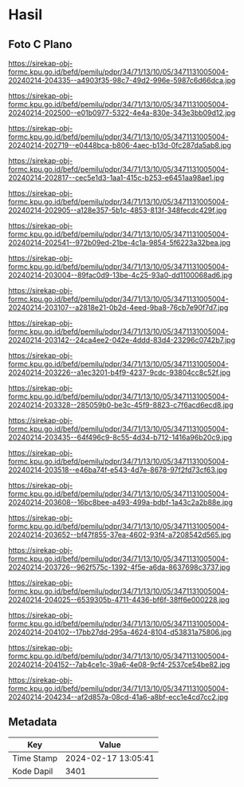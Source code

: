 # Hasil

## Foto C Plano

https://sirekap-obj-formc.kpu.go.id/befd/pemilu/pdpr/34/71/13/10/05/3471131005004-20240214-204335--a4903f35-98c7-49d2-996e-5987c6d66dca.jpg

https://sirekap-obj-formc.kpu.go.id/befd/pemilu/pdpr/34/71/13/10/05/3471131005004-20240214-202500--e01b0977-5322-4e4a-830e-343e3bb09d12.jpg

https://sirekap-obj-formc.kpu.go.id/befd/pemilu/pdpr/34/71/13/10/05/3471131005004-20240214-202719--e0448bca-b806-4aec-b13d-0fc287da5ab8.jpg

https://sirekap-obj-formc.kpu.go.id/befd/pemilu/pdpr/34/71/13/10/05/3471131005004-20240214-202817--cec5e1d3-1aa1-415c-b253-e6451aa98ae1.jpg

https://sirekap-obj-formc.kpu.go.id/befd/pemilu/pdpr/34/71/13/10/05/3471131005004-20240214-202905--a128e357-5b1c-4853-813f-348fecdc429f.jpg

https://sirekap-obj-formc.kpu.go.id/befd/pemilu/pdpr/34/71/13/10/05/3471131005004-20240214-202541--972b09ed-21be-4c1a-9854-5f6223a32bea.jpg

https://sirekap-obj-formc.kpu.go.id/befd/pemilu/pdpr/34/71/13/10/05/3471131005004-20240214-203004--89fac0d9-13be-4c25-93a0-dd1100068ad6.jpg

https://sirekap-obj-formc.kpu.go.id/befd/pemilu/pdpr/34/71/13/10/05/3471131005004-20240214-203107--a2818e21-0b2d-4eed-9ba8-76cb7e90f7d7.jpg

https://sirekap-obj-formc.kpu.go.id/befd/pemilu/pdpr/34/71/13/10/05/3471131005004-20240214-203142--24ca4ee2-042e-4ddd-83d4-23296c0742b7.jpg

https://sirekap-obj-formc.kpu.go.id/befd/pemilu/pdpr/34/71/13/10/05/3471131005004-20240214-203226--a1ec3201-b4f9-4237-9cdc-93804cc8c52f.jpg

https://sirekap-obj-formc.kpu.go.id/befd/pemilu/pdpr/34/71/13/10/05/3471131005004-20240214-203328--285059b0-be3c-45f9-8823-c7f6acd6ecd8.jpg

https://sirekap-obj-formc.kpu.go.id/befd/pemilu/pdpr/34/71/13/10/05/3471131005004-20240214-203435--64f496c9-8c55-4d34-b712-1416a96b20c9.jpg

https://sirekap-obj-formc.kpu.go.id/befd/pemilu/pdpr/34/71/13/10/05/3471131005004-20240214-203518--e46ba74f-e543-4d7e-8678-97f2fd73cf63.jpg

https://sirekap-obj-formc.kpu.go.id/befd/pemilu/pdpr/34/71/13/10/05/3471131005004-20240214-203608--16bc8bee-a493-499a-bdbf-1a43c2a2b88e.jpg

https://sirekap-obj-formc.kpu.go.id/befd/pemilu/pdpr/34/71/13/10/05/3471131005004-20240214-203652--bf47f855-37ea-4602-93f4-a7208542d565.jpg

https://sirekap-obj-formc.kpu.go.id/befd/pemilu/pdpr/34/71/13/10/05/3471131005004-20240214-203726--962f575c-1392-4f5e-a6da-8637698c3737.jpg

https://sirekap-obj-formc.kpu.go.id/befd/pemilu/pdpr/34/71/13/10/05/3471131005004-20240214-204025--6539305b-4711-4436-bf6f-38ff6e000228.jpg

https://sirekap-obj-formc.kpu.go.id/befd/pemilu/pdpr/34/71/13/10/05/3471131005004-20240214-204102--17bb27dd-295a-4624-8104-d53831a75806.jpg

https://sirekap-obj-formc.kpu.go.id/befd/pemilu/pdpr/34/71/13/10/05/3471131005004-20240214-204152--7ab4ce1c-39a6-4e08-9cf4-2537ce54be82.jpg

https://sirekap-obj-formc.kpu.go.id/befd/pemilu/pdpr/34/71/13/10/05/3471131005004-20240214-204234--af2d857a-08cd-41a6-a8bf-ecc1e4cd7cc2.jpg


## Metadata

| Key        | Value               |
| ---------- | ------------------- |
| Time Stamp | 2024-02-17 13:05:41 |
| Kode Dapil | 3401                |



